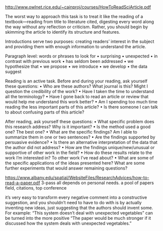http://www.owlnet.rice.edu/~cainproj/courses/HowToReadSciArticle.pdf

The worst way to approach this task is to
treat it like the reading of a textbook—reading from title to literature cited, digesting
every word along the way without any reflection or criticism. Rather, you should begin
by skimming the article to identify its structure and features. 

Introductions serve two purposes: creating readers’ interest in the subject and providing
them with enough information to understand the article. 

Paragraph level: words or phrases to look for
• surprising
• unexpected
• in contrast with previous work
• has seldom been addressed
• we hypothesize that
• we propose
• we introduce
• we develop
• the data suggest

Reading is an active task. Before and during your reading, ask yourself these questions:
• Who are these authors? What journal is this? Might I question the credibility of
the work?
• Have I taken the time to understand all the terminology?
• Have I gone back to read an article or review that would help me understand this
work better?
• Am I spending too much time reading the less important parts of this article?
• Is there someone I can talk to about confusing parts of this article?

After reading, ask yourself these questions:
• What specific problem does this research address? Why is it important?
• Is the method used a good one? The best one?
• What are the specific findings? Am I able to summarize them in one or two
sentences?
• Are the findings supported by persuasive evidence?
• Is there an alternative interpretation of the data that the author did not address?
• How are the findings unique/new/unusual or supportive of other work in the field?
• How do these results relate to the work I’m interested in? To other work I’ve read
about?
• What are some of the specific applications of the ideas presented here? What are
some further experiments that would answer remaining questions?

https://www.albany.edu/spatial/WebsiteFiles/ResearchAdvices/how-to-read-a-paper.pdf
3-pass
all depends on personal needs.
a pool of papers
field, citations, top conference

it’s very easy to transform every
negative comment into a constructive suggestion, and you shouldn’t need to have to do
with is by actually inventing new ideas, just suggesting that the authors should invent
some. For example: “This system doesn’t deal with unexpected vegetables” can be
turned into the more positive “The paper would be much stronger if it discussed how
the system deals with unexpected vegetables.”

